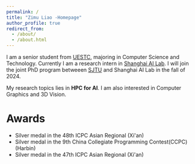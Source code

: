 ```yaml
---
permalink: /
title: "Zimu Liao -Homepage"
author_profile: true
redirect_from:  
  - /about/
  - /about.html
---
```

I am a senior student from [UESTC](https://www.uestc.edu.cn/), majoring in Computer Science and Technology. Currently I am a research intern in [Shanghai AI Lab]("https://www.shlab.org.cn/"). I will join the joint PhD program betweeen [SJTU]("https://www.sjtu.edu.cn/") and Shanghai AI Lab in the fall of 2024.

My research topics lies in **HPC for AI**. I am also interested in Computer Graphics and 3D Vision. 

# Awards
+ Silver medal in the 48th ICPC Asian Regional (Xi'an)
+ Silver medal in the 9th China Collegiate Programming Contest(CCPC) (Harbin)
+ Silver medal in the 47th ICPC Asian Regional (Xi'an)

